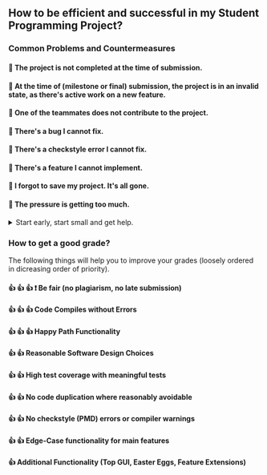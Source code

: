 <head>
    <script src="https://code.jquery.com/jquery-3.5.1.min.js"></script>
</head>


<script>
    collapse = function(btn, sec){
          $(btn).click(function(){
            $(sec).hide();
          });
          $(btn).click(function(){
            $(sec).show();
          });
    };
</script>
## How to be efficient and successful in my Student Programming Project?

### Common Problems and Countermeasures

#### :hankey: The project is not completed at the time of submission.

#### :hankey: At the time of (milestone or final) submission, the project is in an invalid state, as there's active work on a new feature.

#### :hankey: One of the teammates does not contribute to the project.

#### :hankey: There's a bug I cannot fix.

#### :hankey: There's a checkstyle error I cannot fix.
 
#### :hankey: There's a feature I cannot implement.

#### :hankey: I forgot to save my project. It's all gone.


#### :hankey: The pressure is getting too much.
<details>
<summary> Start early, start small and get help. </summary>

Make sure to **start early**: Don't do most of the workload just before the deadline. Besides obvious advantages,
this allows you to take a timeout if needed while still being able to submit in time. 
Additionally, TAs are more likely to be able to help you if you contact them early.

It also helps if to apply a **minimal functionality first** principle [-> Read this](./minimal_first.md). 
This way, you will soon have your project in a submittable state. 
If stress now suddenly gets too much, you can always submit and still collect important partial points.

Lastly, make sure to get help if everything gets too much. 
Contact friends, family or the University
 ([USI Psychological Counselling](https://www.desk.usi.ch/en/psychological-counselling-service)).
 
</details>



### How to get a good grade?
The following things will help you to improve your grades (loosely ordered in dicreasing order of priority).

#### :+1: :+1: :+1: :exclamation: Be fair (no plagiarism, no late submission) 

#### :+1: :+1: :+1: Code Compiles without Errors

#### :+1: :+1: :+1: Happy Path Functionality

#### :+1: :+1: Reasonable Software Design Choices

#### :+1: :+1: High test coverage with meaningful tests

#### :+1: :+1: No code duplication where reasonably avoidable

#### :+1: :+1: No checkstyle (PMD) errors or compiler warnings

#### :+1: :+1: Edge-Case functionality for main features

#### :+1: Additional Functionality (Top GUI, Easter Eggs, Feature Extensions)





